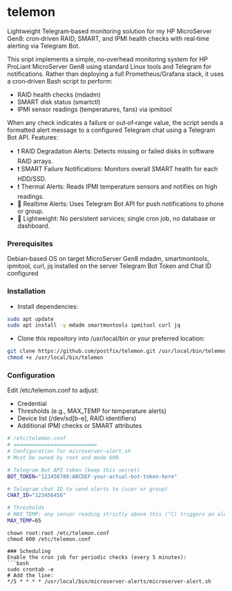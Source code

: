 # telemon
 Lightweight Telegram‑based monitoring solution for my HP MicroServer Gen8: cron‑driven RAID, SMART, and IPMI health checks with real‑time alerting via Telegram Bot.

This sript implements a simple, no‑overhead monitoring system for HP ProLiant MicroServer Gen8 using standard Linux tools and Telegram for notifications. Rather than deploying a full Prometheus/Grafana stack, it uses a cron‑driven Bash script to perform:
- RAID health checks (mdadm)
- SMART disk status (smartctl)
- IPMI sensor readings (temperatures, fans) via ipmitool

When any check indicates a failure or out‑of‑range value, the script sends a formatted alert message to a configured Telegram chat using a Telegram Bot API.
Features:
- ❗️ RAID Degradation Alerts: Detects missing or failed disks in software RAID arrays.
- ❗️ SMART Failure Notifications: Monitors overall SMART health for each HDD/SSD.
- ❗️ Thermal Alerts: Reads IPMI temperature sensors and notifies on high readings.
- 📱 Realtime Alerts: Uses Telegram Bot API for push notifications to phone or group.
- 🚀 Lightweight: No persistent services; single cron job, no database or dashboard.

### Prerequisites
Debian‑based OS on target MicroServer Gen8 mdadm, smartmontools, ipmitool, curl, jq installed on the server
Telegram Bot Token and Chat ID configured

### Installation
- Install dependencies:
```bash
sudo apt update
sudo apt install -y mdadm smartmontools ipmitool curl jq
```
- Clone this repository into /usr/local/bin or your preferred location:
```bash
git clone https://github.com/postfix/telemon.git /usr/local/bin/telemon
chmod +x /usr/local/bin/telemon
```

### Configuration
Edit /etc/telemon.conf to adjust:
- Credential
- Thresholds (e.g., MAX_TEMP for temperature alerts)
- Device list (/dev/sd[b-e], RAID identifiers)
- Additional IPMI checks or SMART attributes
```bash
# /etc/telemon.conf
# ===========================
# Configuration for microserver-alert.sh
# Must be owned by root and mode 600.

# Telegram Bot API token (keep this secret)
BOT_TOKEN="123456789:ABCDEF-your-actual-bot-token-here"

# Telegram chat ID to send alerts to (user or group)
CHAT_ID="123456456"

# Thresholds
# MAX_TEMP: any sensor reading strictly above this (°C) triggers an alert
MAX_TEMP=65
```
```
chown root:root /etc/telemon.conf
chmod 600 /etc/telemon.conf

### Scheduling
Enable the cron job for periodic checks (every 5 minutes):
```bash
sudo crontab -e
# Add the line:
*/5 * * * * /usr/local/bin/microserver-alerts/microserver-alert.sh
```
